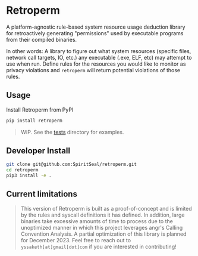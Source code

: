 # Retroperm
A platform-agnostic rule-based system resource usage deduction library for retroactively generating "permissions" used by executable programs from their compiled binaries.

In other words: A library to figure out what system resources (specific files, network call targets, IO, etc.) any executable (.exe, ELF, etc) may attempt to use when run. Define rules for the resources you would like to monitor as privacy violations and `retroperm` will return potential violations of those rules.

## Usage

Install Retroperm from PyPI

```sh
pip install retroperm
```

> WIP. See the [tests](./tests) directory for examples.

## Developer Install
```sh 
git clone git@github.com:SpiritSeal/retroperm.git
cd retroperm
pip3 install -e .
```

## Current limitations
> This version of Retroperm is built as a proof-of-concept and is limited by the rules and syscall definitions it has defined.
> In addition, large binaries take excessive amounts of time to process due to the unoptimized manner in which this project leverages angr's Calling Convention Analysis.
> A partial optimization of this library is planned for December 2023. Feel free to reach out to `yssaketh[at]gmail[dot]com` if you are interested in contributing!
